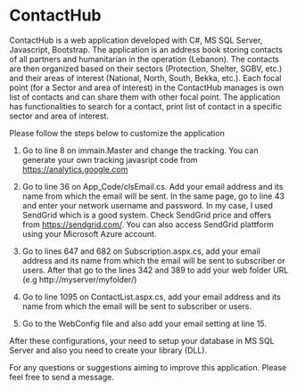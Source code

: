 # ContactHub
ContactHub is a web application developed with C#, MS SQL Server, Javascript, Bootstrap.
The application is an address book storing contacts of all partners and humanitarian in the operation (Lebanon).
The contacts are then organized based on their sectors (Protection, Shelter, SGBV, etc.) and their areas of interest (National, North, South, Bekka, etc.).
Each focal point (for a Sector and area of interest) in the ContactHub manages is own list of contacts and can share them with other focal point.
The application has functionalities to search for a contact, print list of contact in a specific sector and area of interest.

Please follow the steps below to customize the application
1. Go to line 8 on immain.Master and change the tracking. You can generate your own tracking javasript code from https://analytics.google.com

2. Go to line 36 on App_Code/clsEmail.cs. Add your email address and its name from which the email will be sent. In the same page, go to line 43 and enter your network username and password. In my case, I used SendGrid which is a good system. Check SendGrid price and offers from https://sendgrid.com/. You can also access SendGrid plattform using your Microsoft Azure account.

3. Go to lines 647 and 682 on Subscription.aspx.cs, add your email address and its name from which the email will be sent to subscriber or users. After that go to the lines 342 and 389 to add your web folder URL (e.g http://myserver/myfolder/)


4. Go to line 1095 on ContactList.aspx.cs, add your email address and its name from which the email will be sent to subscriber or users.

5. Go to the WebConfig file and also add your email setting at line 15.

After these configurations, your need to setup your database in MS SQL Server and also you need to create your library (DLL).

For any questions or suggestions aiming to improve this application. Please feel free to send a message.

